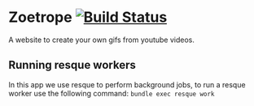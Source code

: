 # Zoetrope [![Build Status](https://travis-ci.org/JakeCataford/Zoetrope.svg)](https://travis-ci.org/JakeCataford/Zoetrope)

A website to create your own gifs from youtube videos.

## Running resque workers

In this app we use resque to perform background jobs, to run a resque worker use the following command:
`bundle exec resque work`
